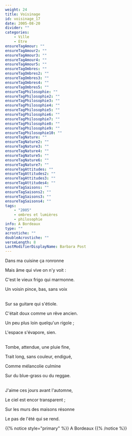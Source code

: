 ```yaml
---
weight: 24
title: Voisinage
id: voisinage_17
date: 2005-08-20
divider: ""
categories:
    - Ville
    - Etre
ensureTagAmour: ""
ensureTagAmour2: ""
ensureTagAmour3: ""
ensureTagAmour4: ""
ensureTagAmour5: ""
ensureTagOmbres: ""
ensureTagOmbres2: ""
ensureTagOmbres3: ""
ensureTagOmbres4: ""
ensureTagOmbres5: ""
ensureTagPhilosophie: ""
ensureTagPhilosophie2: ""
ensureTagPhilosophie3: ""
ensureTagPhilosophie4: ""
ensureTagPhilosophie5: ""
ensureTagPhilosophie6: ""
ensureTagPhilosophie7: ""
ensureTagPhilosophie8: ""
ensureTagPhilosophie9: ""
ensureTagPhilosophie10: ""
ensureTagNature: ""
ensureTagNature2: ""
ensureTagNature3: ""
ensureTagNature4: ""
ensureTagNature5: ""
ensureTagNature6: ""
ensureTagNature7: ""
ensureTagAttitudes: ""
ensureTagAttitudes2: ""
ensureTagAttitudes3: ""
ensureTagAttitudes4: ""
ensureTagSaisons: ""
ensureTagSaisons2: ""
ensureTagSaisons3: ""
ensureTagSaisons4: ""
tags:
    - "2005"
    - ombres et lumières
    - philosophie
info: A Bordeaux
type: ""
acrostiche: ""
doubleAcrostiche: ""
verseLength: 8
LastModifierDisplayName: Barbara Post
---
```

Dans ma cuisine ça ronronne

Mais âme qui vive on n'y voit :

C'est le vieux frigo qui marmonne.

Un voisin pince, bas, sans voix

 \
Sur sa guitare qui s'étiole.

C'était doux comme un rêve ancien.

Un peu plus loin quelqu'un rigole ;

L'espace s'évapore, sien.

 \
Tombe, attendue, une pluie fine,

Trait long, sans couleur, endigué,

Comme mélancolie culmine

Sur du blue-grass ou du reggae.

 \
J'aime ces jours avant l'automne,

Le ciel est encor transparent ;

Sur les murs des maisons résonne

Le pas de l'été qui se rend.

<!-- FM:Snippet:Start data:{"id":"_simpleNotice","fields":[{"name":"content","value":"Souvenir de Bordeaux"}]} -->
{{% notice style="primary" %}}
A Bordeaux
{{% /notice %}}
<!-- FM:Snippet:End -->